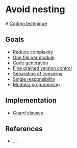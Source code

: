 # Avoid nesting

A [Coding technique](coding-techniques)


## Goals

* Reduce complexity
* [One file per module](one-file-per-module)
* [Code generation](code-generation)
* [Fine grained version control](fine-grained-version-control)
* [Separation of concerns](https://en.wikipedia.org/wiki/Separation_of_concerns)
* [Single responsibility](https://en.wikipedia.org/wiki/Single_responsibility_principle)
* [Modular programming](https://en.wikipedia.org/wiki/Modular_programming)



## Implementation

* [Guard clauses](guard-clauses)



## References

* ...
